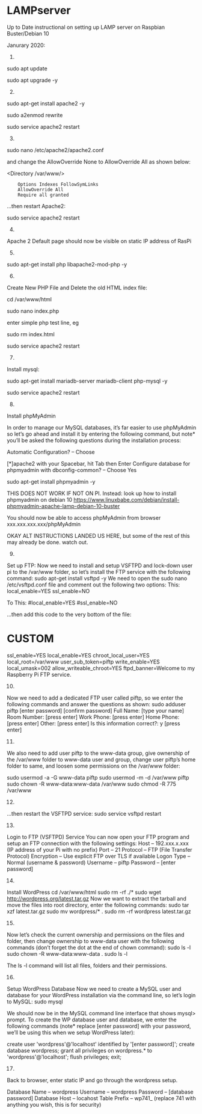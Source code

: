 # LAMPserver
Up to Date instructional on setting up LAMP server on Raspbian Buster/Debian 10


Janurary 2020:



1. 
sudo apt update

sudo apt upgrade -y

2.
sudo apt-get install apache2 -y

sudo a2enmod rewrite

sudo service apache2 restart

3.
sudo nano /etc/apache2/apache2.conf 

and change the AllowOverride None to AllowOverride All as shown below:

<Directory /var/www/>

        Options Indexes FollowSymLinks
        AllowOverride All
        Require all granted
        
</Directory>

…then restart Apache2:

sudo service apache2 restart


4. 
Apache 2 Default page should now be visible on static IP address of RasPi




5.
sudo apt-get install php libapache2-mod-php -y

6.
Create New PHP File and Delete the old HTML index file:

cd /var/www/html

sudo nano index.php


enter simple php test line, eg
<?php echo "Hello World"; ?>

sudo rm index.html

sudo service apache2 restart

7.
Install mysql:

sudo apt-get install mariadb-server mariadb-client php-mysql -y

sudo service apache2 restart


8.
Install phpMyAdmin

In order to manage our MySQL databases, it’s far easier to use phpMyAdmin so let’s go ahead and install it by entering the following command, but note* you’ll be asked the following questions during the installation process:


Automatic Configuration? – 
Choose

[*]apache2 with your Spacebar,
hit Tab then Enter
Configure database for phpmyadmin with dbconfig-common? – Choose Yes

sudo apt-get install phpmyadmin -y  

THIS DOES NOT WORK IF NOT ON PI. Instead:
look up how to install phpmyadmin on debian 10
https://www.linuxbabe.com/debian/install-phpmyadmin-apache-lamp-debian-10-buster



You should now be able to access phpMyAdmin from browser xxx.xxx.xxx.xxx/phpMyAdmin


OKAY ALT INSTRUCTIONS LANDED US HERE, but some of the rest of this may already be done. watch out.


9. 
Set up FTP:
Now we need to install and setup VSFTPD and lock-down user pi to the /var/www folder, so let’s install the FTP service with the following command:
sudo apt-get install vsftpd -y
We need to open the sudo nano /etc/vsftpd.conf file and comment out the following two options:
This:
local_enable=YES
ssl_enable=NO

To This:
#local_enable=YES
#ssl_enable=NO

…then add this code to the very bottom of the file:
# CUSTOM
ssl_enable=YES
local_enable=YES
chroot_local_user=YES
local_root=/var/www
user_sub_token=piftp
write_enable=YES
local_umask=002
allow_writeable_chroot=YES
ftpd_banner=Welcome to my Raspberry Pi FTP service.

10.
Now we need to add a dedicated FTP user called piftp, so we enter the following commands and answer the questions as shown:
sudo adduser piftp
[enter password]
[confirm password]
Full Name: [type your name]
Room Number: [press enter]
Work Phone: [press enter]
Home Phone: [press enter]
Other: [press enter]
Is this information correct?: y [press enter]

11.
We also need to add user piftp to the www-data group, give ownership of the /var/www folder to www-data user and group, change user piftp’s home folder to same, and loosen some permissions on the /var/www folder:

sudo usermod -a -G www-data piftp
sudo usermod -m -d /var/www piftp
sudo chown -R www-data:www-data /var/www
sudo chmod -R 775 /var/www

12.
…then restart the VSFTPD service:
sudo service vsftpd restart

13.
Login to FTP (VSFTPD) Service
You can now open your FTP program and setup an FTP connection with the following settings:
Host – 192.xxx.x.xxx (IP address of your Pi with no prefix)
Port – 21
Protocol – FTP (File Transfer Protocol)
Encryption – Use explicit FTP over TLS if available
Logon Type – Normal (username & password)
Username – piftp
Password – [enter password]





14.
Install WordPress
cd /var/www/html
sudo rm -rf ./*
sudo wget http://wordpress.org/latest.tar.gz
Now we want to extract the tarball and move the files into root directory, enter the following commands:
sudo tar xzf latest.tar.gz
sudo mv wordpress/* .
sudo rm -rf wordpress latest.tar.gz

15.
Now let’s check the current ownership and permissions on the files and folder, then change ownership to www-data user with the following commands (don’t forget the dot at the end of chown command):
sudo ls -l
sudo chown -R www-data:www-data .
sudo ls -l

The ls -l command will list all files, folders and their permissions.

16.
Setup WordPress Database
Now we need to create a MySQL user and database for your WordPress installation via the command line, so let’s login to MySQL:
sudo mysql

We should now be in the MySQL command line interface that shows mysql> prompt. To create the WP database user and database, we enter the following commands (note* replace [enter password] with your password, we’ll be using this when we setup WordPress later):

create user 'wordpress'@'localhost' identified by '[enter password]';
create database wordpress;
grant all privileges on wordpress.* to 'wordpress'@'localhost';
flush privileges;
exit;

17.
Back to browser, enter static IP and go through the wordpress setup.

Database Name – wordpress
Username – wordpress
Password – [database password]
Database Host – locahost
Table Prefix – wp741_ (replace 741 with anything you wish, this is for security)

